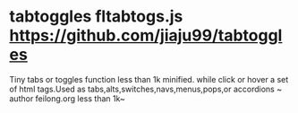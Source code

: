 # tabtoggles fltabtogs.js https://github.com/jiaju99/tabtoggles
Tiny tabs or toggles function less than 1k minified. while click or hover a set of html tags.Used as tabs,alts,switches,navs,menus,pops,or accordions ~ author feilong.org less than 1k~
